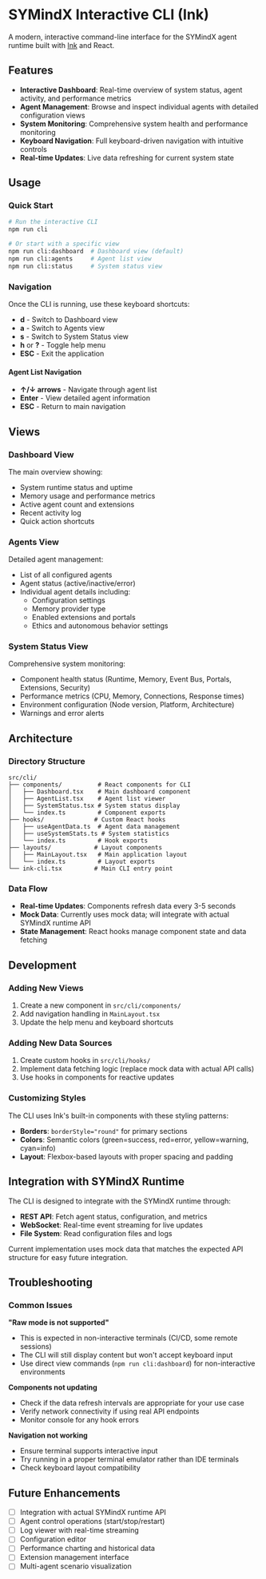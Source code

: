 # SYMindX Interactive CLI (Ink)

A modern, interactive command-line interface for the SYMindX agent runtime built with [Ink](https://github.com/vadimdemedes/ink) and React.

## Features

- **Interactive Dashboard**: Real-time overview of system status, agent activity, and performance metrics
- **Agent Management**: Browse and inspect individual agents with detailed configuration views
- **System Monitoring**: Comprehensive system health and performance monitoring
- **Keyboard Navigation**: Full keyboard-driven navigation with intuitive controls
- **Real-time Updates**: Live data refreshing for current system state

## Usage

### Quick Start

```bash
# Run the interactive CLI
npm run cli

# Or start with a specific view
npm run cli:dashboard  # Dashboard view (default)
npm run cli:agents     # Agent list view
npm run cli:status     # System status view
```

### Navigation

Once the CLI is running, use these keyboard shortcuts:

- **d** - Switch to Dashboard view
- **a** - Switch to Agents view
- **s** - Switch to System Status view
- **h** or **?** - Toggle help menu
- **ESC** - Exit the application

#### Agent List Navigation

- **↑/↓ arrows** - Navigate through agent list
- **Enter** - View detailed agent information
- **ESC** - Return to main navigation

## Views

### Dashboard View

The main overview showing:

- System runtime status and uptime
- Memory usage and performance metrics
- Active agent count and extensions
- Recent activity log
- Quick action shortcuts

### Agents View

Detailed agent management:

- List of all configured agents
- Agent status (active/inactive/error)
- Individual agent details including:
  - Configuration settings
  - Memory provider type
  - Enabled extensions and portals
  - Ethics and autonomous behavior settings

### System Status View

Comprehensive system monitoring:

- Component health status (Runtime, Memory, Event Bus, Portals, Extensions, Security)
- Performance metrics (CPU, Memory, Connections, Response times)
- Environment configuration (Node version, Platform, Architecture)
- Warnings and error alerts

## Architecture

### Directory Structure

```
src/cli/
├── components/          # React components for CLI
│   ├── Dashboard.tsx    # Main dashboard component
│   ├── AgentList.tsx    # Agent list viewer
│   ├── SystemStatus.tsx # System status display
│   └── index.ts         # Component exports
├── hooks/              # Custom React hooks
│   ├── useAgentData.ts  # Agent data management
│   ├── useSystemStats.ts # System statistics
│   └── index.ts         # Hook exports
├── layouts/            # Layout components
│   ├── MainLayout.tsx   # Main application layout
│   └── index.ts         # Layout exports
└── ink-cli.tsx         # Main CLI entry point
```

### Data Flow

- **Real-time Updates**: Components refresh data every 3-5 seconds
- **Mock Data**: Currently uses mock data; will integrate with actual SYMindX runtime API
- **State Management**: React hooks manage component state and data fetching

## Development

### Adding New Views

1. Create a new component in `src/cli/components/`
2. Add navigation handling in `MainLayout.tsx`
3. Update the help menu and keyboard shortcuts

### Adding New Data Sources

1. Create custom hooks in `src/cli/hooks/`
2. Implement data fetching logic (replace mock data with actual API calls)
3. Use hooks in components for reactive updates

### Customizing Styles

The CLI uses Ink's built-in components with these styling patterns:

- **Borders**: `borderStyle="round"` for primary sections
- **Colors**: Semantic colors (green=success, red=error, yellow=warning, cyan=info)
- **Layout**: Flexbox-based layouts with proper spacing and padding

## Integration with SYMindX Runtime

The CLI is designed to integrate with the SYMindX runtime through:

- **REST API**: Fetch agent status, configuration, and metrics
- **WebSocket**: Real-time event streaming for live updates
- **File System**: Read configuration files and logs

Current implementation uses mock data that matches the expected API structure for easy future integration.

## Troubleshooting

### Common Issues

**"Raw mode is not supported"**

- This is expected in non-interactive terminals (CI/CD, some remote sessions)
- The CLI will still display content but won't accept keyboard input
- Use direct view commands (`npm run cli:dashboard`) for non-interactive environments

**Components not updating**

- Check if the data refresh intervals are appropriate for your use case
- Verify network connectivity if using real API endpoints
- Monitor console for any hook errors

**Navigation not working**

- Ensure terminal supports interactive input
- Try running in a proper terminal emulator rather than IDE terminals
- Check keyboard layout compatibility

## Future Enhancements

- [ ] Integration with actual SYMindX runtime API
- [ ] Agent control operations (start/stop/restart)
- [ ] Log viewer with real-time streaming
- [ ] Configuration editor
- [ ] Performance charting and historical data
- [ ] Extension management interface
- [ ] Multi-agent scenario visualization
